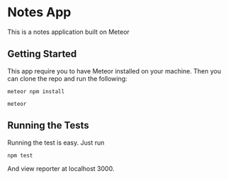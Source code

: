 # Notes App

This is a notes application built on Meteor

## Getting Started

This app require you to have Meteor installed on your machine. Then you can clone the repo and run the following: 

```
meteor npm install
```

```
meteor
```

## Running the Tests

Running the test is easy. Just run 

```
npm test
``` 

And view reporter at localhost 3000.
